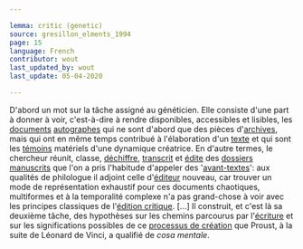 ```yaml
---

lemma: critic (genetic)
source: gresillon_elments_1994
page: 15
language: French
contributor: wout
last_updated_by: wout
last_update: 05-04-2020

---
```


D'abord un mot sur la tâche assigné au généticien. Elle consiste d'une part à donner à voir, c'est-à-dire à rendre disponibles, accessibles et lisibles, les [documents](document.html) [autographes](manuscript.html) qui ne sont d'abord que des pièces d'[archives](archive.html), mais qui ont en même temps contribué à l'élaboration d'un [texte](text.html) et qui sont les [témoins](witness.html) matériels d'une dynamique créatrice. En d'autre termes, le chercheur réunit, classe, [déchiffre](deciphering.html), [transcrit](transcription.html) et [édite](editing.html) des [dossiers manuscrits](geneticDossier.html) que l'on a pris l'habitude d'appeler des '[avant-textes](avantTexte)': aux qualités de philologue il adjoint celle d'[éditeur](editorScholarly.html) nouveau, car trouver un mode de représentation exhaustif pour ces documents chaotiques, multiformes et à la temporalité complexe n'a pas grand-chose à voir avec les principes classiques de l'[édition critique](editionCritical.html). [...] Il construit, et c'est là sa deuxième tâche, des hypothèses sur les chemins parcourus par l'[écriture](writingProcess.html) et sur les significations possibles de ce [processus de création](genesis.html) que Proust, à la suite de Léonard de Vinci, a qualifié de _cosa mentale_.
